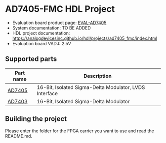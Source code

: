# AD7405-FMC HDL Project

- Evaluation board product page: [EVAL-AD7405](https://www.analog.com/eval-ad7405)
- System documentation: TO BE ADDED
- HDL project documentation: https://analogdevicesinc.github.io/hdl/projects/ad7405_fmc/index.html
- Evaluation board VADJ: 2.5V

## Supported parts

| Part name                                   | Description                                            |
|---------------------------------------------|--------------------------------------------------------|
| [AD7405](https://www.analog.com/ad7405)     | 16-Bit, Isolated Sigma-Delta Modulator, LVDS Interface |
| [AD7403](https://www.analog.com/ad7403)     | 16-Bit, Isolated Sigma-Delta Modulator                 |

## Building the project

Please enter the folder for the FPGA carrier you want to use and read the README.md.